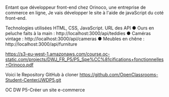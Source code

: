 
 Entant que développeur front-end chez Orinoco, une entreprise de commerce en ligne, 
 Je vais développer le site à l'aide de javaScript du coté front-end. 

 Technologies utilisées
HTML, CSS, JavaScript.
URL des API
● Ours en peluche faits à la main : http://localhost:3000/api/teddies
● Caméras vintage : http://localhost:3000/api/cameras
● Meubles en chêne : http://localhost:3000/api/furniture

 https://s3-eu-west-1.amazonaws.com/course.oc-static.com/projects/DWJ_FR_P5/P5_Spe%CC%81cifications+fonctionnelles+Orinoco.pdf


Voici le Repository GitHub à cloner
https://github.com/OpenClassrooms-Student-Center/JWDP5.git

OC DW P5-Créer un site e-commerce





